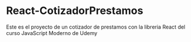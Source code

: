 # React-CotizadorPrestamos
Este es el proyecto de un cotizador de prestamos con la libreria React del curso JavaScript Moderno de Udemy
